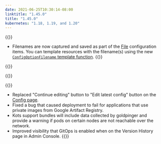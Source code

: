 ```yaml
---
date: 2021-06-25T10:30:14-08:00
linktitle: "1.45.0"
title: "1.45.0"
kubernetes: "1.18, 1.19, and 1.20"
---
```

{{<features>}}
* Filenames are now captured and saved as part of the [File](/reference/v1beta1/config/#file) configuration items. 
You can template resources with the filename(s) using the new [`ConfigOptionFilename` template function](/reference/template-functions/config-context/#configoptionfilename).
{{</features>}}

{{<changes>}}

{{</changes>}}

{{<fixes>}}
* Replaced "Continue editing" button to "Edit latest config" button on the [Config page](/kotsadm/installing/online-install/#config-screen).
* Fixed a bug that caused deployment to fail for applications that use private images from Google Artifact Registry.
* Kots support bundles will include data collected by goldpinger and provide a warning if pods on certain nodes are not reachable over the network.
* Improved visibility that GitOps is enabled when on the Version History page in Admin Console.
{{</fixes>}}
